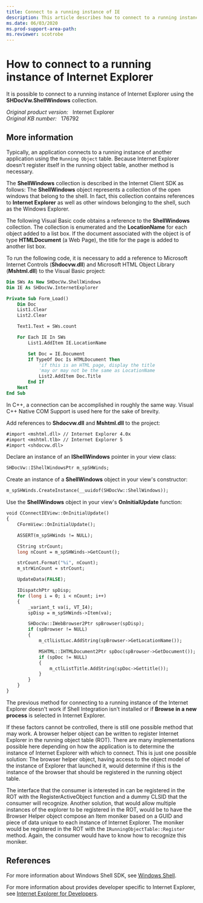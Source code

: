 ```yaml
---
title: Connect to a running instance of IE
description: This article describes how to connect to a running instance of Internet Explorer through C++ code.
ms.date: 06/03/2020
ms.prod-support-area-path: 
ms.reviewer: scotrobe
---
```

# How to connect to a running instance of Internet Explorer

It is possible to connect to a running instance of Internet Explorer using the **SHDocVw.ShellWindows** collection.

_Original product version:_ &nbsp; Internet Explorer  
_Original KB number:_ &nbsp; 176792

## More information

Typically, an application connects to a running instance of another application using the `Running Object` table. Because Internet Explorer doesn't register itself in the running object table, another method is necessary.

The **ShellWindows** collection is described in the Internet Client SDK as follows: The **ShellWindows** object represents a collection of the open windows that belong to the shell. In fact, this collection contains references to **Internet Explorer** as well as other windows belonging to the shell, such as the Windows Explorer.

The following Visual Basic code obtains a reference to the **ShellWindows** collection. The collection is enumerated and the **LocationName** for each object added to a list box. If the document associated with the object is of type **HTMLDocument** (a Web Page), the title for the page is added to another list box.

To run the following code, it is necessary to add a reference to Microsoft Internet Controls (**Shdocvw.dll**) and Microsoft HTML Object Library (**Mshtml.dll**) to the Visual Basic project:

```vb
Dim SWs As New SHDocVw.ShellWindows
Dim IE As SHDocVw.InternetExplorer

Private Sub Form_Load()
    Dim Doc
    List1.Clear
    List2.Clear

    Text1.Text = SWs.count

    For Each IE In SWs
        List1.AddItem IE.LocationName

        Set Doc = IE.Document
        If TypeOf Doc Is HTMLDocument Then
            'if this is an HTML page, display the title
            'may or may not be the same as LocationName
            List2.AddItem Doc.Title
        End If
    Next
End Sub
```

In C++, a connection can be accomplished in roughly the same way. Visual C++ Native COM Support is used here for the sake of brevity.

Add references to **Shdocvw.dll** and **Mshtml.dll** to the project:

```vb
#import <mshtml.dll> // Internet Explorer 4.0x
#import <mshtml.tlb> // Internet Explorer 5
#import <shdocvw.dll>
```

Declare an instance of an **IShellWindows** pointer in your view class:

```vb
SHDocVw::IShellWindowsPtr m_spSHWinds;
```

Create an instance of a **ShellWindows** object in your view's constructor:

```vb
m_spSHWinds.CreateInstance(__uuidof(SHDocVw::ShellWindows));
```

Use the **ShellWindows** object in your view's **OnInitialUpdate** function:

```vb
void CConnectIEView::OnInitialUpdate()
{
    CFormView::OnInitialUpdate();

    ASSERT(m_spSHWinds != NULL);

    CString strCount;
    long nCount = m_spSHWinds->GetCount();

    strCount.Format("%i", nCount);
    m_strWinCount = strCount;

    UpdateData(FALSE);

    IDispatchPtr spDisp;
    for (long i = 0; i < nCount; i++)
    {
        _variant_t va(i, VT_I4);
        spDisp = m_spSHWinds->Item(va);

        SHDocVw::IWebBrowser2Ptr spBrowser(spDisp);
        if (spBrowser != NULL)
        {
            m_ctlListLoc.AddString(spBrowser->GetLocationName());

            MSHTML::IHTMLDocument2Ptr spDoc(spBrowser->GetDocument());
            if (spDoc != NULL)
            {
                m_ctlListTitle.AddString(spDoc->Gettitle());
            }
        }
    }
}
```

The previous method for connecting to a running instance of the Internet Explorer doesn't work if Shell Integration isn't installed or if **Browse in a new process** is selected in Internet Explorer.

If these factors cannot be controlled, there is still one possible method that may work. A browser helper object can be written to register Internet Explorer in the running object table (ROT). There are many implementations possible here depending on how the application is to determine the instance of Internet Explorer with which to connect. This is just one possible solution: The browser helper object, having access to the object model of the instance of Explorer that launched it, would determine if this is the instance of the browser that should be registered in the running object table.

The interface that the consumer is interested in can be registered in the ROT with the RegisterActiveObject function and a dummy CLSID that the consumer will recognize. Another solution, that would allow multiple instances of the explorer to be registered in the ROT, would be to have the Browser Helper object compose an Item moniker based on a GUID and piece of data unique to each instance of Internet Explorer. The moniker would be registered in the ROT with the `IRunningObjectTable::Register` method. Again, the consumer would have to know how to recognize this moniker.

## References

For more information about Windows Shell SDK, see [Windows Shell](/previous-versions/windows/desktop/legacy/bb773177(v=vs.85)).

For more information about provides developer specific to Internet Explorer, see [Internet Explorer for Developers](/previous-versions/windows/internet-explorer/ie-developer/).
